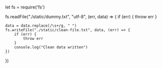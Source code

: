 <!-- ## File cleaner -->
<!-- Read a file, remove all the extra spaces and write it back to the same file. -->

<!-- For example, if the file input was -->
<!-- ``` -->
<!-- hello     world    my    name   is       raman -->
<!-- ``` -->

<!-- After the program runs, the output should be -->

<!-- ``` -->
<!-- hello world my name is raman -->
<!-- ``` -->

let fs = require('fs')

fs.readFile("./static/dummy.txt", "utf-8", (err, data) => {
    if (err) {
        throw err
    }

    data = data.replace(/\s+/g, " ")
    fs.writeFile("./static/clean-file.txt", data, (err) => {
        if (err) {
            throw err
        }
        console.log("Clean data written")
    })
})
